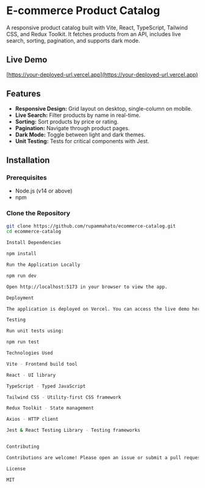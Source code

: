 # E-commerce Product Catalog

A responsive product catalog built with Vite, React, TypeScript, Tailwind CSS, and Redux Toolkit. It fetches products from an API, includes live search, sorting, pagination, and supports dark mode.

## Live Demo

[https://your-deployed-url.vercel.app](https://your-deployed-url.vercel.app)

## Features

- **Responsive Design:** Grid layout on desktop, single-column on mobile.
- **Live Search:** Filter products by name in real-time.
- **Sorting:** Sort products by price or rating.
- **Pagination:** Navigate through product pages.
- **Dark Mode:** Toggle between light and dark themes.
- **Unit Testing:** Tests for critical components with Jest.

## Installation

### Prerequisites

- Node.js (v14 or above)
- npm

### Clone the Repository

```bash
git clone https://github.com/rupammahato/ecommerce-catalog.git
cd ecommerce-catalog

Install Dependencies

npm install

Run the Application Locally

npm run dev

Open http://localhost:5173 in your browser to view the app.

Deployment

The application is deployed on Vercel. You can access the live demo here.

Testing

Run unit tests using:

npm run test

Technologies Used

Vite - Frontend build tool

React - UI library

TypeScript - Typed JavaScript

Tailwind CSS - Utility-first CSS framework

Redux Toolkit - State management

Axios - HTTP client

Jest & React Testing Library - Testing frameworks


Contributing

Contributions are welcome! Please open an issue or submit a pull request.

License

MIT
